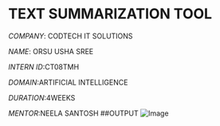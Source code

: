 # TEXT SUMMARIZATION TOOL

*COMPANY*: CODTECH IT SOLUTIONS

*NAME*: ORSU USHA SREE

*INTERN ID*:CT08TMH

*DOMAIN*:ARTIFICIAL INTELLIGENCE

*DURATION*:4WEEKS

*MENTOR*:NEELA SANTOSH
##OUTPUT
![Image](https://github.com/user-attachments/assets/b0c2e8d3-c6b6-47b1-bdae-aaf5aa8f0ac3)
